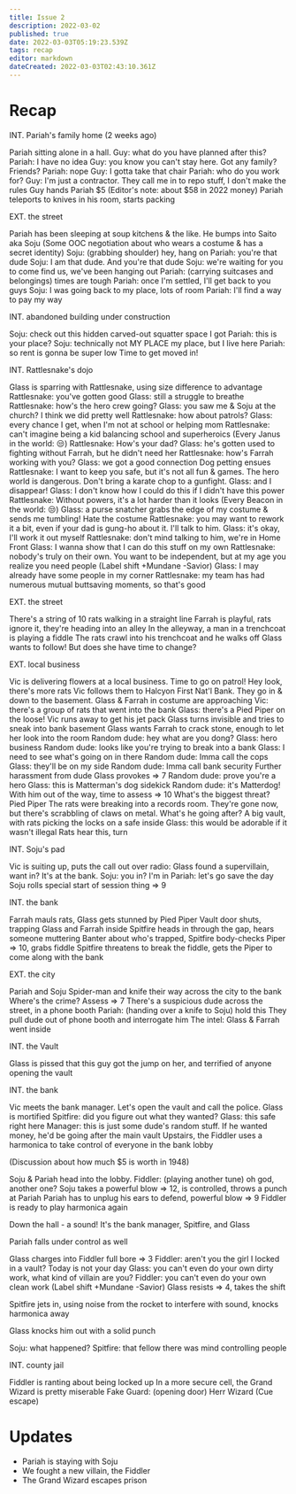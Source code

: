 ```yaml
---
title: Issue 2
description: 2022-03-02
published: true
date: 2022-03-03T05:19:23.539Z
tags: recap
editor: markdown
dateCreated: 2022-03-03T02:43:10.361Z
---
```


# Recap

INT. Pariah's family home (2 weeks ago)

Pariah sitting alone in a hall.
Guy: what do you have planned after this?
Pariah: I have no idea
Guy: you know you can't stay here. Got any family? Friends?
Pariah: nope
Guy: I gotta take that chair
Pariah: who do you work for?
Guy: I'm just a contractor. They call me in to repo stuff, I don't make the rules
Guy hands Pariah $5
(Editor's note: about $58 in 2022 money)
Pariah teleports to knives in his room, starts packing

EXT. the street

Pariah has been sleeping at soup kitchens & the like.
He bumps into Saito aka Soju
(Some OOC negotiation about who wears a costume & has a secret identity)
Soju: (grabbing shoulder) hey, hang on
Pariah: you're that dude
Soju: I am that dude. And you're that dude
Soju: we're waiting for you to come find us, we've been hanging out
Pariah: (carrying suitcases and belongings) times are tough
Pariah: once I'm settled, I'll get back to you guys
Soju: I was going back to my place, lots of room
Pariah: I'll find a way to pay my way

INT. abandoned building under construction

Soju: check out this hidden carved-out squatter space I got
Pariah: this is your place?
Soju: technically not MY PLACE my place, but I live here
Pariah: so rent is gonna be super low
Time to get moved in!

INT. Rattlesnake's dojo

Glass is sparring with Rattlesnake, using size difference to advantage
Rattlesnake: you've gotten good
Glass: still a struggle to breathe
Rattlesnake: how's the hero crew going?
Glass: you saw me & Soju at the church? I think we did pretty well
Rattlesnake: how about patrols?
Glass: every chance I get, when I'm not at school or helping mom
Rattlesnake: can't imagine being a kid balancing school and superheroics
(Every Janus in the world: 😒)
Rattlesnake: How's your dad?
Glass: he's gotten used to fighting without Farrah, but he didn't need her
Rattlesnake: how's Farrah working with you?
Glass: we got a good connection
Dog petting ensues
Rattlesnake: I want to keep you safe, but it's not all fun & games. The hero world is dangerous. Don't bring a karate chop to a gunfight.
Glass: and I disappear!
Glass: I don't know how I could do this if I didn't have this power
Rattlesnake: Without powers, it's a lot harder than it looks
(Every Beacon in the world: 😒)
Glass: a purse snatcher grabs the edge of my costume & sends me tumbling! Hate the costume
Rattlesnake: you may want to rework it a bit, even if your dad is gung-ho about it. I'll talk to him.
Glass: it's okay, I'll work it out myself
Rattlesnake: don't mind talking to him, we're in Home Front
Glass: I wanna show that I can do this stuff on my own
Rattlesnake: nobody's truly on their own. You want to be independent, but at my age you realize you need people
(Label shift +Mundane -Savior)
Glass: I may already have some people in my corner
Rattlesnake: my team has had numerous mutual buttsaving moments, so that's good

EXT. the street

There's a string of 10 rats walking in a straight line
Farrah is playful, rats ignore it, they're heading into an alley
In the alleyway, a man in a trenchcoat is playing a fiddle
The rats crawl into his trenchcoat and he walks off
Glass wants to follow! But does she have time to change?

EXT. local business

Vic is delivering flowers at a local business. Time to go on patrol!
Hey look, there's more rats
Vic follows them to Halcyon First Nat'l Bank. They go in & down to the basement.
Glass & Farrah in costume are approaching
Vic: there's a group of rats that went into the bank
Glass: there's a Pied Piper on the loose!
Vic runs away to get his jet pack
Glass turns invisible and tries to sneak into bank basement
Glass wants Farrah to crack stone, enough to let her look into the room
Random dude: hey what are you dong?
Glass: hero business
Random dude: looks like you're trying to break into a bank
Glass: I need to see what's going on in there
Random dude: Imma call the cops
Glass: they'll be on my side
Random dude: Imma call bank security
Further harassment from dude
Glass provokes => 7
Random dude: prove you're a hero
Glass: this is Matterman's dog sidekick
Random dude: it's Matterdog!
With him out of the way, time to assess => 10
What's the biggest threat? Pied Piper
The rats were breaking into a records room. They're gone now, but there's scrabbling of claws on metal.
What's he going after? A big vault, with rats picking the locks on a safe inside
Glass: this would be adorable if it wasn't illegal
Rats hear this, turn

INT. Soju's pad

Vic is suiting up, puts the call out over radio: Glass found a supervillain, want in? It's at the bank.
Soju: you in? I'm in
Pariah: let's go save the day
Soju rolls special start of session thing => 9

INT. the bank

Farrah mauls rats, Glass gets stunned by Pied Piper
Vault door shuts, trapping Glass and Farrah inside
Spitfire heads in through the gap, hears someone muttering
Banter about who's trapped, Spitfire body-checks Piper => 10, grabs fiddle
Spitfire threatens to break the fiddle, gets the Piper to come along with the bank

EXT. the city

Pariah and Soju Spider-man and knife their way across the city to the bank
Where's the crime? Assess => 7
There's a suspicious dude across the street, in a phone booth
Pariah: (handing over a knife to Soju) hold this
They pull dude out of phone booth and interrogate him
The intel: Glass & Farrah went inside

INT. the Vault

Glass is pissed that this guy got the jump on her, and terrified of anyone opening the vault

INT. the bank

Vic meets the bank manager.
Let's open the vault and call the police.
Glass is mortified
Spitfire: did you figure out what they wanted?
Glass: this safe right here
Manager: this is just some dude's random stuff. If he wanted money, he'd be going after the main vault
Upstairs, the Fiddler uses a harmonica to take control of everyone in the bank lobby

(Discussion about how much $5 is worth in 1948)

Soju & Pariah head into the lobby.
Fiddler: (playing another tune) oh god, another one?
Soju takes a powerful blow => 12, is controlled, throws a punch at Pariah
Pariah has to unplug his ears to defend, powerful blow => 9
Fiddler is ready to play harmonica again

Down the hall - a sound! It's the bank manager, Spitfire, and Glass

Pariah falls under control as well

Glass charges into Fiddler full bore => 3
Fiddler: aren't you the girl I locked in a vault? Today is not your day
Glass: you can't even do your own dirty work, what kind of villain are you?
Fiddler: you can't even do your own clean work
(Label shift +Mundane -Savior)
Glass resists => 4, takes the shift

Spitfire jets in, using noise from the rocket to interfere with sound, knocks harmonica away

Glass knocks him out with a solid punch

Soju: what happened?
Spitfire: that fellow there was mind controlling people

INT. county jail

Fiddler is ranting about being locked up
In a more secure cell, the Grand Wizard is pretty miserable
Fake Guard: (opening door) Herr Wizard
(Cue escape)

# Updates

* Pariah is staying with Soju
* We fought a new villain, the Fiddler
* The Grand Wizard escapes prison